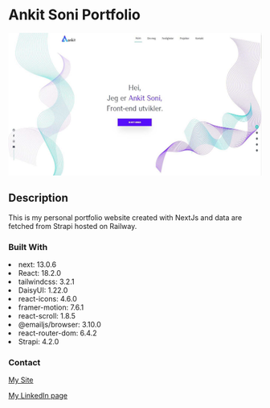 # Ankit Soni Portfolio

![image](https://github.com/aktson/ankit-react-portfolio/blob/master/src/assets/portfolio-1.jpg)

## Description
This is my personal portfolio website created with NextJs and data are fetched from Strapi hosted on Railway.


### Built With

 <li> next: 13.0.6</li>
 <li> React: 18.2.0</li>
 <li> tailwindcss: 3.2.1</li>
 <li> DaisyUI: 1.22.0</li>
 <li> react-icons: 4.6.0</li>
 <li> framer-motion: 7.6.1</li>
 <li> react-scroll: 1.8.5</li>
 <li> @emailjs/browser: 3.10.0</li>
 <li> react-router-dom: 6.4.2</li>
 <li> Strapi: 4.2.0</li>


### Contact

[My Site](https://ankitsoni.dev/)

[My LinkedIn page](https://www.linkedin.com/in/ankit-soni-78177b1a/)


